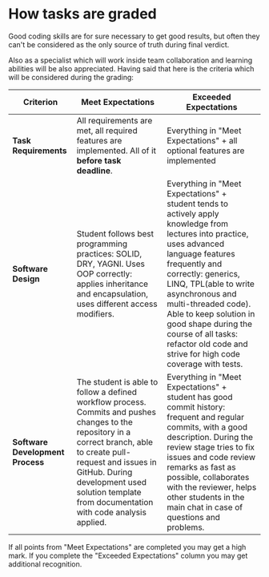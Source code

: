 # How tasks are graded

Good coding skills are for sure necessary to get good results, but often they can't be considered as the only source of truth during final verdict.

Also as a specialist which will work inside team collaboration and learning abilities will be also appreciated.
Having said that here is the criteria which will be considered during the grading:

|Criterion|Meet Expectations|Exceeded Expectations|
|---------|-----------------|---------------------|
|**Task Requirements**|All requirements are met, all required features are implemented. All of it **before task deadline**.|Everything in "Meet Expectations" + all optional features are implemented|
|**Software Design**|Student follows best programming practices: SOLID, DRY, YAGNI. Uses OOP correctly: applies inheritance and encapsulation, uses different access modifiers.|Everything in "Meet Expectations" + student tends to actively apply knowledge from lectures into practice, uses advanced language features frequently and correctly: generics, LINQ, TPL(able to write asynchronous and multi-threaded code). Able to keep solution in good shape during the course of all tasks: refactor old code and strive for high code coverage with tests.|
|**Software Development Process**|The student is able to follow a defined workflow process. Commits and pushes changes to the repository in a correct branch, able to create pull-request and issues in GitHub. During development used solution template from documentation with code analysis applied.|Everything in "Meet Expectations" + student has good commit history: frequent and regular commits, with a good description. During the review stage tries to fix issues and code review remarks as fast as possible, collaborates with the reviewer, helps other students in the main chat in case of questions and problems.|

If all points from "Meet Expectations" are completed you may get a high mark. If you complete the "Exceeded Expectations" column you may get additional recognition.